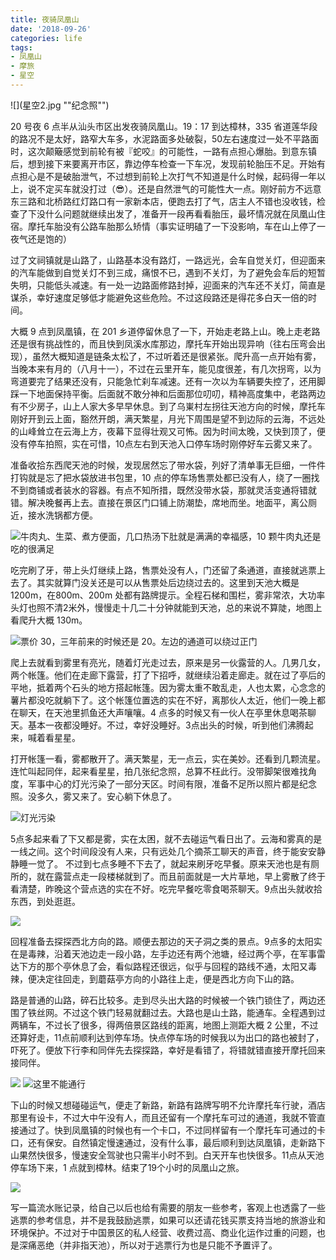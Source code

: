 ```yaml
---
title: 夜骑凤凰山
date: '2018-09-26'
categories: life
tags:
- 凤凰山
- 摩旅
- 星空
---
```


![](星空2.jpg ""纪念照"")

20 号夜 6 点半从汕头市区出发夜骑凤凰山。19：17 到达樟林，335 省道莲华段的路况不是太好，路窄大车多，水泥路面多处破裂，50左右速度过一处不平路面时，这次颠簸感觉到前轮有被『蛇咬』的可能性，一路有点担心爆胎。到意东镇后，想到接下来要离开市区，靠边停车检查一下车况，发现前轮胎压不足。开始有点担心是不是破胎泄气，不过想到前轮上次打气不知道是什么时候，起码得一年以上，说不定买车就没打过（😎）。还是自然泄气的可能性大一点。刚好前方不远意东三路和北桥路红灯路口有一家新本店，便跑去打了气，店主人不错也没收钱，检查了下没什么问题就继续出发了，准备开一段再看看胎压，最坏情况就在凤凰山住宿。摩托车胎没有公路车胎那么矫情（事实证明磕了一下没影响，车在山上停了一夜气还是饱的）

过了文祠镇就是山路了，山路基本没有路灯，一路远光，会车自觉关灯，但迎面来的汽车能做到自觉关灯不到三成，痛恨不已，遇到不关灯，为了避免会车后的短暂失明，只能低头减速。有一处一边路面修路封掉，迎面来的汽车还不关灯，简直是谋杀，幸好速度足够低才能避免这些危险。不过这段路还是得花多白天一倍的时间。

大概 9 点到凤凰镇，在 201 乡道停留休息了一下，开始走老路上山。晚上走老路还是很有挑战性的，而且快到凤溪水库那边，摩托车开始出现异响（往右压弯会出现），虽然大概知道是链条太松了，不过听着还是很紧张。爬升高一点开始有雾，当晚本来有月的（八月十一），不过在云里开车，能见度很差，有几次拐弯，以为弯道要完了结果还没有，只能急忙刹车减速。还有一次以为车辆要失控了，还用脚踩一下地面保持平衡。后面就不敢分神和后面那位叨叨，精神高度集中，老路两边有不少房子，山上人家大多早早休息。到了乌崬村左拐往天池方向的时候，摩托车刚好开到云上面，豁然开朗，满天繁星，月光下周围是望不到边际的云海，不远处的山峰耸立在云海上方，夜幕下显得壮观又可怖。因为时间太晚，又快到顶了，便没有停车拍照，实在可惜，10点左右到天池入口停车场时刚停好车云雾又来了。

准备收拾东西爬天池的时候，发现居然忘了带水袋，列好了清单事无巨细，一件件打钩就是忘了把水袋放进书包里，10 点的停车场售票处都已没有人，绕了一圈找不到商铺或者装水的容器。有点不知所措，既然没带水袋，那就灵活变通将错就错。解决晚餐再上去。直接在景区门口铺上防潮垫，席地而坐。地面平，离公厕近，接水洗锅都方便。

![](牛肉丸.jpg "牛肉丸、生菜、煮方便面，几口热汤下肚就是满满的幸福感，10 颗牛肉丸还是吃的很满足")

吃完刷了牙，带上头灯继续上路，售票处没有人，门还留了条通道，直接就逃票上去了。其实就算门没关还是可以从售票处后边绕过去的。这里到天池大概是 1200m，在800m、200m 处都有路牌提示。全程石梯和围栏，雾非常浓，大功率头灯也照不清2米外，慢慢走十几二十分钟就能到天池，总的来说不算陡，地图上看爬升大概 130m。

![](售票处.jpg "票价 30，三年前来的时候还是 20。左边的通道可以绕过正门 ")

爬上去就看到雾里有亮光，随着灯光走过去，原来是另一伙露营的人。几男几女，两个帐篷。他们在走廊下露营，打了下招呼，就继续沿着走廊走。就在过了亭后的平地，抵着两个石头的地方搭起帐篷。因为雾太重不敢乱走，人也太累，心念念的薯片都没吃就躺下了。这个帐篷位置选的实在不好，离那伙人太近，他们一晚上都在聊天，在天池里抓鱼还大声嚷嚷。4 点多的时候又有一伙人在亭里休息喝茶聊天。基本一夜都没睡好。不过，幸好没睡好。3点出头的时候，听到他们沸腾起来，喊着看星星。

打开帐篷一看，雾都散开了。满天繁星，无一点云，实在美妙。还看到几颗流星。连忙叫起同伴，起来看星星，拍几张纪念照，总算不枉此行。没带脚架很难找角度，军事中心的灯光污染了一部分天区。时间有限，准备不足所以照片都是纪念照。没多久，雾又来了。安心躺下休息了。

![](星空1.jpg "灯光污染")

5点多起来看了下又都是雾，实在太困，就不去碰运气看日出了。云海和雾真的是一线之间。这个时间段没有人来，只有远处几个摘茶工聊天的声音，终于能安安静静睡一觉了。
不过到七点多睡不下去了，就起来刷牙吃早餐。原来天池也是有厕所的，就在露营点走一段楼梯就到了。而且前面就是一大片草地，早上雾散了终于看清楚，昨晚这个营点选的实在不好。吃完早餐吃零食喝茶聊天。9点出头就收拾东西，到处逛逛。

![](广角.jpg)

回程准备去探探西北方向的路。顺便去那边的天子洞之类的景点。9点多的太阳实在是毒辣，沿着天池边走一段小路，左手边还有两个池塘，经过两个亭，在军事雷达下方的那个亭休息了会，看似路程还很远，似乎与回程的路线不通，太阳又毒辣，便决定往回走，到蘑菇亭方向的小路往上走，便是西北方向下山的路。

路是普通的山路，碎石比较多。走到尽头出大路的时候被一个铁门锁住了，两边还围了铁丝网。不过这个铁门轻易就翻过去。大路也是山土路，能通车。全程遇到过两辆车，不过长了很多，得两倍景区路线的距离，地图上测距大概 2 公里，不过还算好走，11点前顺利达到停车场。快点停车场的时候我以为出口的路也被封了，吓死了。便放下行李和同伴先去探探路，幸好是看错了，将错就错直接开摩托回来接同伴。

![](路线.png)
![](铁门.jpg "这里不能通行")

下山的时候又想碰碰运气，便走了新路，新路有路牌写明不允许摩托车行驶，酒店那里有设卡，不过大中午没有人，而且还留有一个摩托车可过的通道，我就不管直接通过了。快到凤凰镇的时候也有一个卡口，不过同样留有一个摩托车可通过的卡口，还有保安。自然镇定慢速通过，没有什么事，最后顺利到达凤凰镇，走新路下山果然快很多，慢速安全驾驶也只需半小时不到。白天开车也快很多。11点从天池停车场下来，1 点就到樟林。结束了19个小时的凤凰山之旅。

![](新路老路.jpg)

写一篇流水账记录，给自己以后也给有需要的朋友一些参考，客观上也透露了一些逃票的参考信息，并不是我鼓励逃票，如果可以还请花钱买票支持当地的旅游业和环境保护。不过对于中国景区的私人经营、收费过高、商业化运作过重的问题，也是深痛恶绝（并非指天池），所以对于逃票行为也是只能不予置评了。
